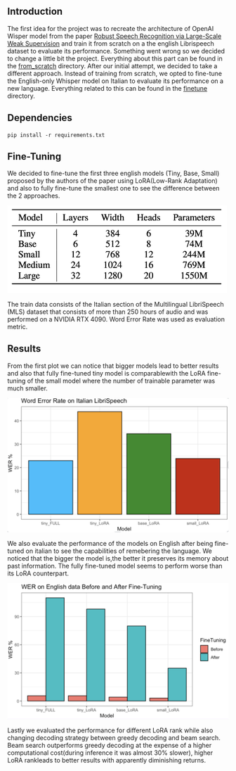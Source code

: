 ## Introduction 
The first idea for the project was to recreate the architecture of OpenAI Wisper model from the paper <a href="https://cdn.openai.com/papers/whisper.pdf" target="_blank">Robust Speech Recognition via Large-Scale Weak Supervision<a> and train it from scratch on a the english Librispeech dataset to evaluate its performance. Something went wrong so we decided to change a little bit the project. Everything about this part can be found in the [from_scratch](from_scratch) directory.
After our initial attempt, we decided to take a different approach. Instead of training from scratch, we opted to fine-tune the English-only Whisper model on Italian to evaluate its performance on a new language. Everything related to this can be found in the [finetune](finetune) directory.


## Dependencies
```
pip install -r requirements.txt
```

## Fine-Tuning
We decided to fine-tune the first three english models (Tiny, Base, Small) proposed by the authors of the paper using LoRA(Low-Rank Adaptation) and also to fully fine-tune the smallest one to see the difference between the 2 approaches. 

<img src="finetune/results/model_size.png" alt="Model Config" width="500">

The train data consists of the Italian section of the Multilingual LibriSpeech (MLS) dataset that consists of more than 250 hours of audio and was performed on a NVIDIA RTX 4090.
Word Error Rate was used as evaluation metric.


## Results

From the first plot we can notice that bigger models lead to better results and also that fully fine-tuned tiny model is comparablewith the LoRA fine-tuning of the small model where the number of trainable parameter was much smaller.

<img src="finetune/results/plot1.png" alt="Model Config" width="600">

We also evaluate the performance of the models on English after being fine-tuned on italian to see the capabilities of remebering the language. We noticed that the bigger the model is,the better it preserves its memory about past information. The fully fine-tuned model seems to perform worse than its LoRA counterpart.

<img src="finetune/results/plo2.png" alt="Model Config" width="600">

Lastly we evaluated the performance for different LoRA rank while also changing decoding strategy between greedy decoding and beam search. Beam search outperforms greedy decoding at the expense of a higher computational cost(during inference it was almost 30% slower), higher LoRA rankleads to better results with apparently diminishing returns.




